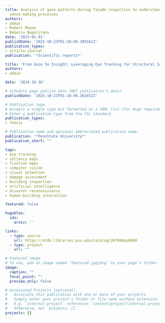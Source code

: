 ```yaml
---
title: Analysis of gaze patterns during facade inspection to understand inspector
  sense-making processes
authors:
- admin
- Robert Mayne
- Rebecca Napolitano
date: '2023-01-01'
publishDate: '2025-10-23T01:18:49.389161Z'
publication_types:
- article-journal
publication: '*Scientific reports*'

title: 'From Gaze to Insight: Leveraging Eye Tracking for Structural Inspection'
authors:
- admin

date: '2024-10-30'

# Schedule page publish date (NOT publication's date).
publishDate: '2025-10-23T01:18:49.361652Z'

# Publication type.
# Accepts a single type but formatted as a YAML list (for Hugo requirements).
# Enter a publication type from the CSL standard.
publication_types:
- thesis

# Publication name and optional abbreviated publication name.
publication: '*PennState University*'
publication_short: ""

tags:
- eye tracking
- saliency maps
- fixation maps
- computer vision
- visual attention
- damage assessment
- building inspection
- artificial intelligence
- disaster reconnaissance
- human-building interaction

featured: false

hugoblox:
  ids:
    arxiv: ''

links:
  - type: source
    url: https://etda.libraries.psu.edu/catalog/26790mqs6680
  - type: project
    url: ""

# Featured image
# To use, add an image named `featured.jpg/png` to your page's folder. 
image:
  caption: ""
  focal_point: ""
  preview_only: false

# Associated Projects (optional).
#   Associate this publication with one or more of your projects.
#   Simply enter your project's folder or file name without extension.
#   E.g. `internal-project` references `content/project/internal-project/index.md`.
#   Otherwise, set `projects: []`.
projects: []
---
```

